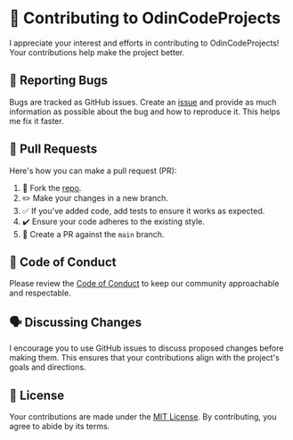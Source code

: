 # 🌟 Contributing to OdinCodeProjects

I appreciate your interest and efforts in contributing to OdinCodeProjects! Your contributions help make the project better.

## 🐛 Reporting Bugs

Bugs are tracked as GitHub issues. Create an [issue](https://github.com/itkrivoshei/OdinCodeProjcts/issues) and provide as much information as possible about the bug and how to reproduce it. This helps me fix it faster.

## 📝 Pull Requests

Here's how you can make a pull request (PR):

1. 🍴 Fork the [repo](https://github.com/itkrivoshei/OdinCodeProjcts).
2. ✏️ Make your changes in a new branch.
3. ✅ If you've added code, add tests to ensure it works as expected.
4. ✔️ Ensure your code adheres to the existing style.
5. 🔄 Create a PR against the `main` branch.

## 📜 Code of Conduct

Please review the [Code of Conduct](https://github.com/itkrivoshei/OdinCodeProjcts/blob/main/CODE_OF_CONDUCT.md) to keep our community approachable and respectable.

## 🗣 Discussing Changes

I encourage you to use GitHub issues to discuss proposed changes before making them. This ensures that your contributions align with the project's goals and directions.

## 📄 License

Your contributions are made under the [MIT License](https://github.com/itkrivoshei/OdinCodeProjcts/blob/main/LICENSE). By contributing, you agree to abide by its terms.
